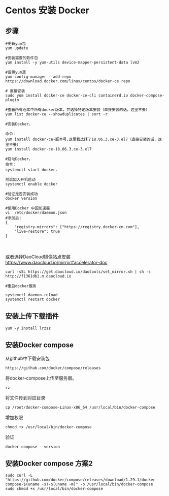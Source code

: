 # Centos 安装 Docker





## 步骤

	#更新yum包
	yum update
	
	#安装需要的软件包
	yum install -y yum-utils device-mapper-persistent-data lvm2
	
	#设置yum源
	yum-config-manager --add-repo https://download.docker.com/linux/centos/docker-ce.repo
	
	# 直接安装
	sudo yum install docker-ce docker-ce-cli containerd.io docker-compose-plugin
	
	#查看所有仓库中所有docker版本，并选择特定版本安装（直接安装的话，这里不要）
	yum list docker-ce --showduplicates | sort -r
	
	#安装Docker，
	
	命令：
	yum install docker-ce-版本号,这里我选择了18.06.3.ce-3.el7（直接安装的话，这里不要）
	yum install docker-ce-18.06.3.ce-3.el7
	
	#启动Docker，
	命令：
	systemctl start docker，
	
	然后加入开机启动
	systemctl enable docker
	
	#验证是否安装成功
	docker version
	
	#使用Docker 中国加速器
	vi  /etc/docker/daemon.json
	#添加后：
	{
	    "registry-mirrors": ["https://registry.docker-cn.com"],
	    "live-restore": true
	}


​	
​	
或者选择DaoCloud镜像站点安装 https://www.daocloud.io/mirror#accelerator-doc

	curl -sSL https://get.daocloud.io/daotools/set_mirror.sh | sh -s http://f1361db2.m.daocloud.io
	
	#重启docker服务
	
	systemctl daemon-reload
	systemctl restart docker


## 安装上传下载插件

	yum -y install lrzsz


## 安装Docker compose

从github中下载安装包

	https://github.com/docker/compose/releases

将docker-compose上传至服务器。

	rz

将文件传到对应目录

	cp /root/docker-compose-Linux-x86_64 /usr/local/bin/docker-compose


增加权限

	chmod +x /usr/local/bin/docker-compose

验证

	docker-compose --version





## 安装Docker compose 方案2



```
sudo curl -L "https://github.com/docker/compose/releases/download/1.29.1/docker-compose-$(uname -s)-$(uname -m)" -o /usr/local/bin/docker-compose
sudo chmod +x /usr/local/bin/docker-compose
```

